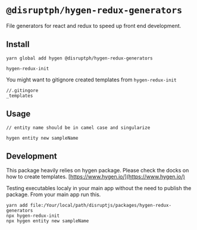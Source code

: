 # `@disruptph/hygen-redux-generators`

File generators for react and redux to speed up front end development.

## Install

```
yarn global add hygen @disruptph/hygen-redux-generators

hygen-redux-init
```

You might want to gitignore created templates from `hygen-redux-init`

```
//.gitingore
_templates
```

## Usage

```
// entity name should be in camel case and singularize

hygen entity new sampleName
```

## Development

This package heavily relies on hygen package. Please check the docks on how to
create templates. [https://www.hygen.io/](https://www.hygen.io/)

Testing executables localy in your main app without the need to publish the package.
From your main app run this.

```
yarn add file:/Your/local/path/disruptjs/packages/hygen-redux-generators
npx hygen-redux-init
npx hygen entity new sampleName
```

